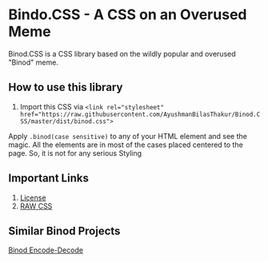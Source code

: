# Bindo.CSS - A CSS on an Overused Meme

Binod.CSS is a CSS library based on the wildly popular and overused "Binod" meme.

## How to use this library

1. Import this CSS via `<link rel="stylesheet" href="https://raw.githubusercontent.com/AyushmanBilasThakur/Binod.CSS/master/dist/binod.css">`

Apply `.binod(case sensitive)` to any of your HTML element and see the magic.
All the elements are in most of the cases placed centered to the page. So, it is not for any serious Styling

## Important Links

1. [License](./LICENSE.md)
2. [RAW CSS](https://raw.githubusercontent.com/AyushmanBilasThakur/Binod.CSS/master/dist/binod.css)

## Similar Binod Projects

[Binod Encode-Decode](http://binod.pythonanywhere.com/)

